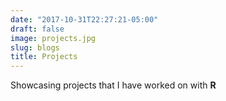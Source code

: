 ```yaml
---
date: "2017-10-31T22:27:21-05:00"
draft: false
image: projects.jpg
slug: blogs
title: Projects 
---
```


Showcasing projects that I have worked on with **R**